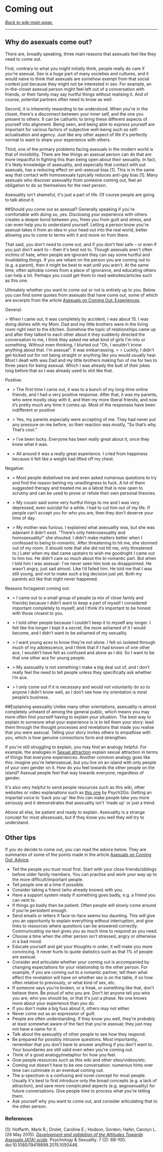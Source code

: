 # Coming out

[*Back to wiki main page.*](https://github.com/MissTeapot/LGBT-Wikis/blob/main/github_wiki/asexuality/index.md)

----------

## Why do asexuals come out?

There are, broadly speaking, three main reasons that asexuals feel like they need to come out.

First, contrary to what you might initially think, people really do care if you're asexual. Sex is a huge part of many societies and cultures, and it would naive to think that asexuals are somehow exempt from that social context just because they might not be interested in sex. For example, an in-the-closet asexual person might feel left out of a conversation with friends, or their family may say hurtful things without realising it. And of course, potential partners often need to know as well.

Second, it is inherently rewarding to be understood. When you're in the closet, there's a disconnect between your inner self, and the one you present to others. It can be cathartic to bring these different aspects of yourself into alignment. Being seen, and being able to express yourself are important for various factors of subjective well-being such as self-actualisation and agency. Just like any other aspect of life it's perfectly normal to want to share your experience with others.

Third, one of the primary problems facing asexuals in the modern world is that of invisibility. There are few things an asexual person can do that are more impactful in fighting this than being open about their sexuality. In fact, it's likely knowledge of asexuality, and especially that contact with out asexuals, has a reducing effect on anti-asexual bias [1]. This is in the same way that contact with homosexuals typically reduces anti-gay bias [1]. Many asexuals who discover asexuality from someone coming out, feel an obligation to do so themselves for the next person.

Asexuality isn't shameful, it's just a part of life. Of course people are going to talk about it.

##Should you come out as asexual?
Generally speaking if you're comfortable with doing so, yes. Disclosing your experience with others creates a deeper bond between you, frees you from guilt and stress, and can even help you to understand yourself. Letting a person know you're asexual takes it from an idea in your head out into the real world, better allowing you to come to terms with it and move on from there.

That said, you don't *need* to come out, and if you don't feel safe – or even if you just don't want to – then it's best not to. Though asexuals aren't often victims of hate, when people are ignorant they can say some hurtful and invalidating things. If you are reliant on the person you are coming out to (e.g. a parent), then it might be best to wait until you aren't. At the same time, often aphobia comes from a place of ignorance, and educating others can help a lot. Perhaps you could get them to read websites/articles such as this one.

Ultimately whether you want to come out or not is entirely up to you. Below you can find some quotes from asexuals that have come out, some of which are excerpts from the article [Asexuals on Coming Out: Experiences](https://www.asexualityarchive.com/asexuals-on-coming-out-experience/).

General:

&gt; When I came out, it was completely by accident. I was about 15. I was doing dishes with my Mom. Dad and my little brothers were in the living room right next to the kitchen. Somehow the topic of relationships came up and after they talked to each other about it they suddenly directed the conversation to me, I think they asked me what kind of girls I'm into or something. Without even thinking, I blurted out "Oh, I wouldn't know anything about that. I'm asexual". It was embarrassing.
&gt;
&gt; Luckily, I didn't get kicked out for not being straight or anything like you would usually hear. Most I dealt with was Dad and my little brothers making fun of me for two to three years for being asexual. Which I was already the butt of their jokes long before that so I was already used to shit like that.

Positive:

* &gt; The first time I came out, it was to a bunch of my long-time online friends, and I had a very positive response. After that, it was my parents, who were mostly okay with it, and then my more liberal friends, and now it’s pretty much any time it comes up. Most of the responses have been indifferent or positive

* &gt; Yes, my parents especially were accepting of me. They had never put any pressure on me before, so their reaction was mostly, “So that’s why. That’s cool.”

* &gt; I’ve been lucky. Everyone has been really great about it, once they knew what it was.

* &gt; All around it was a really great experience. I cried from happiness because it felt like a weight had lifted off my chest.

Negative:

* &gt; Most people disbelived me and even asked numerous questions to try and find the reason behing my unwillingness to fuck. A lot of them suggested therapy and treated me as a labrat that is now open to scrutiny and can be used to prove or refute their own personal theories.

* &gt; My cousin said some very hurtful things to me and I was very depressed, even suicidal for a while. I had to cut him out of my life. If people can’t accept you for who you are, then they don’t deserve your time of day.

* &gt; My mother was furious. I explained what asexuality was, but she was adamant it didn’t exist. “There’s only heterosexuality and homosexuality!” she shouted. I didn’t make matters better when I confessed to being bi-romantic. After threatening to hit me, she stormed out of my room. (I should note that she did not hit me, only threatened to.) Later when my dad came upstairs to wish me goodnight I came out to him too. He didn’t care so much about the bi-romantic part. But when I told him I was asexual- I’ve never seen him look so disappointed. He wasn’t angry, just sad almost. Like I’d failed him. He told me that I was still young, and not to make such a big decision just yet. Both my parents act like that night never happened.

Reasons for/against coming out:

* &gt; I came out to a small group of people (a mix of close family and friends) because I didn’t want to keep a part of myself I considered important completely to myself, and I think it’s important to be honest with those closest to you.

* &gt; I told other people because I couldn’t keep it to myself any longer. I felt like the longer I kept it a secret, the more ashamed of it I would become, and I didn’t want to be ashamed of my sexuality.

* &gt; I want young aces to know they’re not alone. I felt so isolated through much of my adolescence, and I think that if I had known of one other ace, I wouldn’t have felt as confused and alone as I did. So I want to be that one other ace for young people.

* &gt; My asexuality is not something I make a big deal out of, and I don’t really feel the need to tell people unless they specifically ask whether I’m ace.

* &gt; I only come out if it is necessary and would not voluntarily do so to anyone I didn’t know well, as I don’t see how my orientation is most people’s business.

##Explaining asexuality
Unlike many other orientations, asexuality is almost completely unheard of among the general public, which means you may more often find yourself having to explain your situation. The best way to explain to someone what your experience is is to tell them your story: lead them through the thought processes and revelations that made you realise that you were asexual. Telling your story invites others to empathise with you, which is how genuine connections form and strengthen.

If you're still struggling to explain, you may find an analogy helpful. For example, the analogies in [Sexual attraction](https://github.com/MissTeapot/LGBT-Wikis/blob/main/github_wiki/asexuality/index#wiki_sexual_attraction.md) explain sexual attraction in terms of things that everyone experiences. Another common analogy goes like this: imagine you're heterosexual, but you live on an island with only people of your own gender on it. How do you feel towards the other people on the island? Asexual people feel that way towards everyone, regardless of gender.

It's also very helpful to send people resources such as this wiki, other websites or video explanations such as [this one](https://www.youtube.com/watch?v=i14YMpKS_CY&amp;feature=youtu.be) by Psych2Go. Getting an impartial voice to 'back you up' like this can make people take you more seriously and it demonstrates that asexuality isn't 'made up' or just a trend.

Above all else, be patient and ready to explain. Asexuality is a strange concept for most allosexuals, but if they know you well they will try to understand.

## Other tips
If you do decide to come out, you can read the advice below. They are summaries of some of the points made in the article [Asexuals on Coming Out: Advice](https://www.asexualityarchive.com/asexuals-on-coming-out-advice/).

* Tell the people you trust most first. Start with your close friends/siblings before older family members. You can practise and work your way up to the more difficult/important people.
* Tell people one at a time if possible.
* Consider taking a friend (who already knows) with you.
* Have a support system ready if something goes badly, e.g. a friend you can vent to.
* If things go badly then be patient. Often people will slowly come around if you're persistent enough.
* Send emails or letters if face-to-face seems too daunting. This will give you an opportunity to explain everything without interruption, and give links to resources where questions can be answered correctly. Communicating via text gives you as much time to respond as you need.
* Choose a time when the other person isn't stressed, angry or otherwise in a bad mood.
* Educate yourself and get your thoughts in order, it will make you more convincing. It never hurts to quote statistics such as that 1% of people are asexual.
* Consider and articulate whether your coming out is accompanied by changing expectations for your relationship to the other person. For example, if you are coming out to a romantic partner, tell them what effect the revelation will have on whether sex is on the table, if so how often relative to previously, or what kind of sex, etc.
* If someone says you're broken, or a freak, or something like that, don't believe them. Be proud of who you are. Don’t let anyone tell you who you are, who you should be, or that it's just a phase. No one knows more about your experience than you do.
* If you don't make a big fuss about it, others may not either.
* Never come out as an expression of guilt.
* People are often understanding. If they know you well, they’re probably at least somewhat aware of the fact that you’re asexual; they just may not have a name for it.
* Talk about the asexuality of other people to see how they respond.
* Be prepared for possibly intrusive questions. Most importantly, remember that you don't have to answer anything if you don't want to. Your boundaries are still valid even when you're coming out.
* Think of a good analogy/metaphor for how you feel.
* Give people resources such as this wiki and other sites/videos/etc.
* Coming out doesn't have to be one conversation: numerous hints over time can culminate in an eventual coming out.
* The a-spectrum is a confusing and novel concept for most people. Usually it's best to first introduce only the broad concepts (e.g. a lack of attraction), and save more complicated aspects (e.g. aegosexuality) for future conversations. Give people time to process what you're telling them.
* Ask yourself why you want to come out, and consider articulating that to the other person.

### References

[1]: Hoffarth, Mark R.; Drolet, Caroline E.; Hodson, Gordon; Hafer, Carolyn L. (26 May 2015). [*Development and validation of the Attitudes Towards Asexuals (ATA) scale*](https://www.tandfonline.com/doi/abs/10.1080/19419899.2015.1050446?journalCode=rpse20&amp;). Psychology &amp; Sexuality. 7 (2): 88–100. doi:10.1080/19419899.2015.1050446.